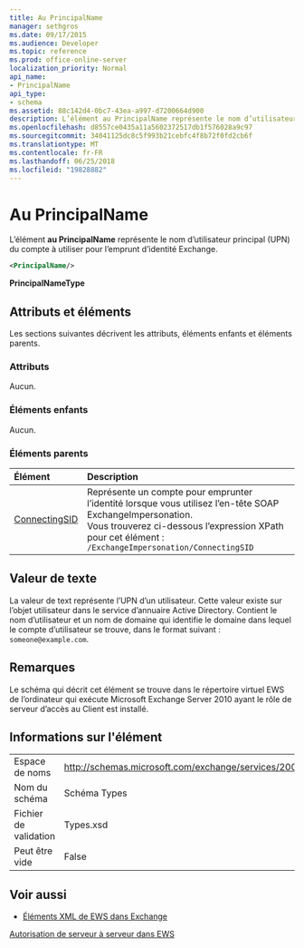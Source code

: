 ```yaml
---
title: Au PrincipalName
manager: sethgros
ms.date: 09/17/2015
ms.audience: Developer
ms.topic: reference
ms.prod: office-online-server
localization_priority: Normal
api_name:
- PrincipalName
api_type:
- schema
ms.assetid: 88c142d4-0bc7-43ea-a997-d7200664d900
description: L’élément au PrincipalName représente le nom d’utilisateur principal (UPN) du compte à utiliser pour l’emprunt d’identité Exchange.
ms.openlocfilehash: d8557ce0435a11a5602372517db1f576028a9c97
ms.sourcegitcommit: 34041125dc8c5f993b21cebfc4f8b72f0fd2cb6f
ms.translationtype: MT
ms.contentlocale: fr-FR
ms.lasthandoff: 06/25/2018
ms.locfileid: "19828882"
---
```

# <a name="principalname"></a>Au PrincipalName

L’élément **au PrincipalName** représente le nom d’utilisateur principal (UPN) du compte à utiliser pour l’emprunt d’identité Exchange. 
  
```xml
<PrincipalName/>
```

 **PrincipalNameType**
## <a name="attributes-and-elements"></a>Attributs et éléments

Les sections suivantes décrivent les attributs, éléments enfants et éléments parents.
  
### <a name="attributes"></a>Attributs

Aucun.
  
### <a name="child-elements"></a>Éléments enfants

Aucun.
  
### <a name="parent-elements"></a>Éléments parents

|**Élément**|**Description**|
|:-----|:-----|
|[ConnectingSID](connectingsid.md) <br/> |Représente un compte pour emprunter l’identité lorsque vous utilisez l’en-tête SOAP ExchangeImpersonation.  <br/> Vous trouverez ci-dessous l’expression XPath pour cet élément :  <br/>  `/ExchangeImpersonation/ConnectingSID` <br/> |
   
## <a name="text-value"></a>Valeur de texte

La valeur de text représente l’UPN d’un utilisateur. Cette valeur existe sur l’objet utilisateur dans le service d’annuaire Active Directory. Contient le nom d’utilisateur et un nom de domaine qui identifie le domaine dans lequel le compte d’utilisateur se trouve, dans le format suivant : `someone@example.com`.
  
## <a name="remarks"></a>Remarques

Le schéma qui décrit cet élément se trouve dans le répertoire virtuel EWS de l’ordinateur qui exécute Microsoft Exchange Server 2010 ayant le rôle de serveur d’accès au Client est installé.
  
## <a name="element-information"></a>Informations sur l'élément

|||
|:-----|:-----|
|Espace de noms  <br/> |http://schemas.microsoft.com/exchange/services/2006/types  <br/> |
|Nom du schéma  <br/> |Schéma Types  <br/> |
|Fichier de validation  <br/> |Types.xsd  <br/> |
|Peut être vide  <br/> |False  <br/> |
   
## <a name="see-also"></a>Voir aussi



- [Éléments XML de EWS dans Exchange](ews-xml-elements-in-exchange.md)


[Autorisation de serveur à serveur dans EWS](http://msdn.microsoft.com/library/f1610a20-672d-448b-8c00-5b0fbcaf31cb%28Office.15%29.aspx)

